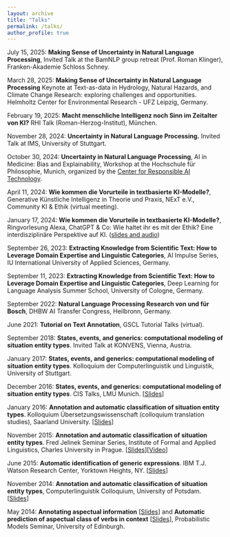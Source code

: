 ```yaml
---
layout: archive
title: "Talks"
permalink: /talks/
author_profile: true
---
```


July 15, 2025: **Making Sense of Uncertainty in Natural Language Processing**, Invited Talk at the BamNLP group retreat (Prof. Roman Klinger), Franken-Akademie Schloss Schney.

March 28, 2025: **Making Sense of Uncertainty in Natural Language Processing** Keynote at Text-as-data in Hydrology, Natural Hazards, and Climate Change Research: exploring challenges and opportunities. Helmholtz Center for Environmental Research - UFZ Leipzig, Germany.

February 19, 2025: **Macht menschliche Intelligenz noch Sinn im Zeitalter von KI?** RHI Talk (Roman-Herzog-Institut), München.

November 28, 2024: **Uncertainty in Natural Language Processing.** Invited Talk at IMS, University of Stuttgart. 

October 30, 2024: **Uncertainty in Natural Language Processing**, AI in Medicine: Bias and Explainability, Workshop at the Hochschule für Philosophie, Munich, organized by the [Center for Responsible AI Technology](https://www.center-responsible-ai.de/).

April 11, 2024: **Wie kommen die Vorurteile in textbasierte KI-Modelle?**, Generative Künstliche Intelligenz in Theorie und Praxis, NExT e.V., Community KI & Ethik (virtual meeting).

January 17, 2024: **Wie kommen die Vorurteile in textbasierte KI-Modelle?**, Ringvorlesung Alexa, ChatGPT & Co: Wie haltet ihr es mit der Ethik? Eine interdisziplinäre Perspektive auf KI. (<a href="https://www.uni-augsburg.de/de/fakultaet/fai/informatik/studium/ringvorlesung-ki-ethik/">slides and audio</a>)


September 26, 2023: **Extracting Knowledge from Scientific Text: How to Leverage Domain Expertise and Linguistic Categories**, AI Impulse Series, IU International University of Applied Sciences, Germany.

September 11, 2023: **Extracting Knowledge from Scientific Text: How to Leverage Domain Expertise and Linguistic Categories**, Deep Learning for Language Analysis Summer School, University of Cologne, Germany.

September 2022: **Natural Language Processing Research von und für Bosch**, DHBW AI Transfer Congress, Heilbronn, Germany.

June 2021: **Tutorial on Text Annotation**, GSCL Tutorial Talks (virtual).

September 2018: **States, events, and generics: computational modeling of situation entity types**. Invited Talk at KONVENS, Vienna, Austria.

January 2017: **States, events, and generics: computational modeling of situation entity types**. Kolloquium der Computerlinguistik und Linguistik, University of Stuttgart.

December 2016: **States, events, and generics: computational modeling of situation entity types**. CIS Talks, LMU Munich. [[Slides](http://annefried.github.io/files/slides_cis_talk_dec2016_friedrich.pdf)]

January 2016: **Annotation and automatic classification of situation entity types**. Kolloquium Übersetzungswissenschaft (colloquium translation studies), Saarland University. [[Slides](http://annefried.github.io/files/slides_jan2016_sb_friedrich.pdf)]

November 2015: **Annotation and automatic classification of situation entity types**. Fred Jelinek Seminar Series, Institute of Formal and Applied Linguistics, Charles University in Prague. [[Slides](http://annefried.github.io/files/slides_prague_friedrich_2015.pdf)][[Video](https://lectures.ms.mff.cuni.cz/view.php?rec=301)]

June 2015: **Automatic identification of generic expressions**. IBM T.J. Watson Research Center, Yorktown Heights, NY. [[Slides](http://annefried.github.io/files/slides_genericity_friedrich_ibm2015.pdf)]

November 2014: **Annotation and automatic classification of situation entity types**, Computerlinguistik Colloquium, University of Potsdam. [[Slides](http://annefried.github.io/files/slides_colloquium_potsdam_friedrich_2014.pdf)]

May 2014: **Annotating aspectual information** [[Slides](http://annefried.github.io/files/slides-annotating-aspectual-information-friedrich2014.pdf)] and **Automatic prediction of aspectual class of verbs in context** [[Slides](http://annefried.github.io/files/slides_acl2014_paper_friedrich_palmer.pdf)], Probabilistic Models Seminar, University of Edinburgh.
